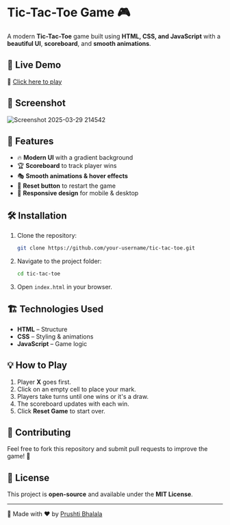 # Tic-Tac-Toe Game 🎮

A modern **Tic-Tac-Toe** game built using **HTML, CSS, and JavaScript** with a **beautiful UI**, **scoreboard**, and **smooth animations**.

## 🚀 Live Demo
🔗 [Click here to play](https://bhalalaprushti30.github.io/Tic-Tac-Toe/) 

## 📸 Screenshot
![Screenshot 2025-03-29 214542](https://github.com/user-attachments/assets/85bc426a-48dc-4f7f-b228-a233879424f7)


## 🎨 Features
- 🔥 **Modern UI** with a gradient background
- 🏆 **Scoreboard** to track player wins
- 🎭 **Smooth animations & hover effects**
- 🔁 **Reset button** to restart the game
- 📱 **Responsive design** for mobile & desktop

## 🛠️ Installation
1. Clone the repository:
   ```sh
   git clone https://github.com/your-username/tic-tac-toe.git
   ```
2. Navigate to the project folder:
   ```sh
   cd tic-tac-toe
   ```
3. Open `index.html` in your browser.

## 🏗️ Technologies Used
- **HTML** – Structure
- **CSS** – Styling & animations
- **JavaScript** – Game logic

## 💡 How to Play
1. Player **X** goes first.
2. Click on an empty cell to place your mark.
3. Players take turns until one wins or it's a draw.
4. The scoreboard updates with each win.
5. Click **Reset Game** to start over.

## 📝 Contributing
Feel free to fork this repository and submit pull requests to improve the game! 🎉

## 📜 License
This project is **open-source** and available under the **MIT License**.

---
🚀 Made with ❤️ by [Prushti Bhalala](https://github.com/bhalalaprushti30)


